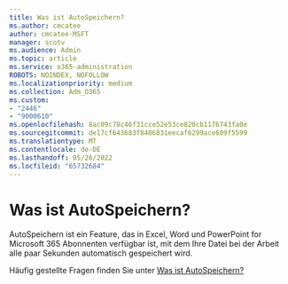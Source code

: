 ```yaml
---
title: Was ist AutoSpeichern?
ms.author: cmcatee
author: cmcatee-MSFT
manager: scotv
ms.audience: Admin
ms.topic: article
ms.service: o365-administration
ROBOTS: NOINDEX, NOFOLLOW
ms.localizationpriority: medium
ms.collection: Adm_O365
ms.custom:
- "2446"
- "9000610"
ms.openlocfilehash: 8ac09c78c46f31cce52e53ce820cb1176743fa0e
ms.sourcegitcommit: de17cf643683f8406831eecaf6299ace609f5599
ms.translationtype: MT
ms.contentlocale: de-DE
ms.lasthandoff: 05/26/2022
ms.locfileid: "65732684"
---
```

# <a name="what-is-autosave"></a>Was ist AutoSpeichern?

AutoSpeichern ist ein Feature, das in Excel, Word und PowerPoint for Microsoft 365 Abonnenten verfügbar ist, mit dem Ihre Datei bei der Arbeit alle paar Sekunden automatisch gespeichert wird. 

Häufig gestellte Fragen finden Sie unter [Was ist AutoSpeichern?](https://support.office.com/article/6d6bd723-ebfd-4e40-b5f6-ae6e8088f7a5)